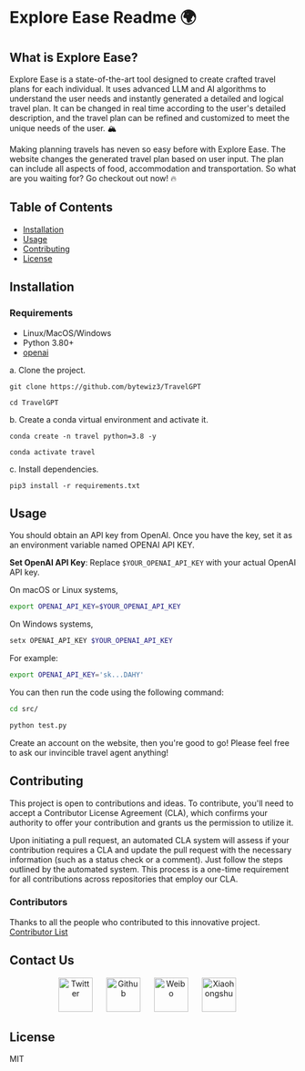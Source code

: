 # Explore Ease Readme 🌍


## What is Explore Ease? 

Explore Ease is a state-of-the-art tool designed to create crafted travel plans for each individual. It uses advanced LLM and AI algorithms to understand the user needs and instantly generated a detailed and logical travel plan. It can be changed in real time according to the user's detailed description, and the travel plan can be refined and customized to meet the unique needs of the user. 🏔️

Making planning travels has neven so easy before with Explore Ease. The website changes the generated travel plan based on user input. The plan can include all aspects of food, accommodation and transportation. So what are you waiting for? Go checkout out now! 🔥

## Table of Contents

- [Installation](#installation)
- [Usage](#usage)
- [Contributing](#contributing)
- [License](#license)

## Installation
### Requirements
- Linux/MacOS/Windows
- Python 3.80+
- [openai](https://github.com/openai)

a. Clone the project.
```shell
git clone https://github.com/bytewiz3/TravelGPT

cd TravelGPT
```

b. Create a conda virtual environment and activate it.

```shell
conda create -n travel python=3.8 -y

conda activate travel
```

c. Install dependencies.

```shell
pip3 install -r requirements.txt
```

## Usage
You should obtain an APl key from OpenAl. Once you have the key, set it as an environment variable named OPENAI API KEY.

**Set OpenAI API Key**: Replace `$YOUR_OPENAI_API_KEY` with your
   actual OpenAI API key.

   On macOS or Linux systems,

   ```bash
   export OPENAI_API_KEY=$YOUR_OPENAI_API_KEY
   ```

   On Windows systems,

   ```powershell
   setx OPENAI_API_KEY $YOUR_OPENAI_API_KEY
   ```
For example:
```sh
export OPENAI_API_KEY='sk...DAHY'
```

You can then run the code using the following command:
```sh
cd src/

python test.py
```

Create an account on the website, then you're good to go! Please feel free to ask our invincible travel agent anything!

## Contributing
This project is open to contributions and ideas. To contribute, you'll need to accept a Contributor License Agreement (CLA), which confirms your authority to offer your contribution and grants us the permission to utilize it.

Upon initiating a pull request, an automated CLA system will assess if your contribution requires a CLA and update the pull request with the necessary information (such as a status check or a comment). Just follow the steps outlined by the automated system. This process is a one-time requirement for all contributions across repositories that employ our CLA.

### Contributors

Thanks to all the people who contributed to this innovative project.
<a href="https://github.com/bytewiz3/TravelGPT/graphs/contributors">Contributor List</a>


## Contact Us

<p align="center">
  <a href="https://twitter.com/exploreease0319" style="margin-right: 20px;"><img src="https://github.com/bytewiz3/TravelGPT/blob/master/social/logo-social-twitter.png" alt="Twitter" style="width: 60px;"/></a>
  <a href="https://github.com/bytewiz3/TravelGPT" style="margin-right: 20px;"><img src="https://github.com/bytewiz3/TravelGPT/blob/master/social/logo-social-github.png" alt="Github" style="width: 60px;"/></a>
  <a href="https://weibo.com/2735096467/5025334181232881" style="margin-right: 20px;"><img src="https://github.com/bytewiz3/TravelGPT/blob/master/social/logo-social-weibo.png" alt="Weibo" style="width: 60px;"/></a>
  <a href="https://www.xiaohongshu.com/user/profile/65204da1000000002402e5f5" style="margin-right: 20px;"><img src="https://github.com/bytewiz3/TravelGPT/blob/master/social/logo-social-xiaohongshu.png" alt="Xiaohongshu" style="width: 60px;"/></a>
</p>


## License

MIT 

